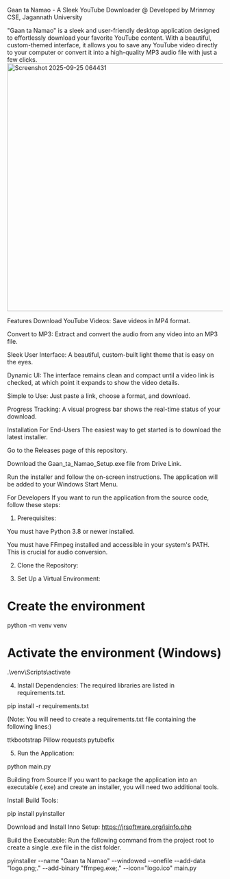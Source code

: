 Gaan ta Namao - A Sleek YouTube Downloader
@ Developed by Mrinmoy
CSE, Jagannath University

"Gaan ta Namao" is a sleek and user-friendly desktop application designed to effortlessly download your favorite YouTube content. With a beautiful, custom-themed interface, it allows you to save any YouTube video directly to your computer or convert it into a high-quality MP3 audio file with just a few clicks.
<img width="702" height="578" alt="Screenshot 2025-09-25 064431" src="https://github.com/user-attachments/assets/0d353ebf-a36a-4f69-b19d-2b42aed39cc8" />

Features
Download YouTube Videos: Save videos in MP4 format.

Convert to MP3: Extract and convert the audio from any video into an MP3 file.

Sleek User Interface: A beautiful, custom-built light theme that is easy on the eyes.

Dynamic UI: The interface remains clean and compact until a video link is checked, at which point it expands to show the video details.

Simple to Use: Just paste a link, choose a format, and download.

Progress Tracking: A visual progress bar shows the real-time status of your download.

Installation
For End-Users
The easiest way to get started is to download the latest installer.

Go to the Releases page of this repository.

Download the Gaan_ta_Namao_Setup.exe file from Drive Link.

Run the installer and follow the on-screen instructions. The application will be added to your Windows Start Menu.

For Developers
If you want to run the application from the source code, follow these steps:

1. Prerequisites:

You must have Python 3.8 or newer installed.

You must have FFmpeg installed and accessible in your system's PATH. This is crucial for audio conversion.

2. Clone the Repository:

3. Set Up a Virtual Environment:

# Create the environment
python -m venv venv

# Activate the environment (Windows)
.\venv\Scripts\activate

4. Install Dependencies:
The required libraries are listed in requirements.txt.

pip install -r requirements.txt

(Note: You will need to create a requirements.txt file containing the following lines:)

ttkbootstrap
Pillow
requests
pytubefix

5. Run the Application:

python main.py

Building from Source
If you want to package the application into an executable (.exe) and create an installer, you will need two additional tools.

Install Build Tools:

pip install pyinstaller

Download and Install Inno Setup: https://jrsoftware.org/isinfo.php

Build the Executable:
Run the following command from the project root to create a single .exe file in the dist folder.

pyinstaller --name "Gaan ta Namao" --windowed --onefile --add-data "logo.png;." --add-binary "ffmpeg.exe;." --icon="logo.ico" main.py
